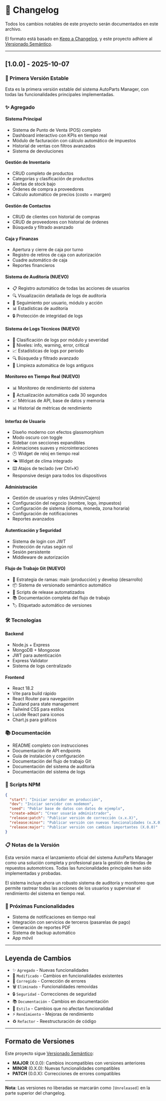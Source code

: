 # 📝 Changelog

Todos los cambios notables de este proyecto serán documentados en este archivo.

El formato está basado en [Keep a Changelog](https://keepachangelog.com/es/1.0.0/),
y este proyecto adhiere al [Versionado Semántico](https://semver.org/lang/es/).

---

## [1.0.0] - 2025-10-07

### 🎉 Primera Versión Estable

Esta es la primera versión estable del sistema AutoParts Manager, con todas las funcionalidades principales implementadas.

### ✨ Agregado

#### Sistema Principal
- Sistema de Punto de Venta (POS) completo
- Dashboard interactivo con KPIs en tiempo real
- Módulo de facturación con cálculo automático de impuestos
- Historial de ventas con filtros avanzados
- Sistema de devoluciones

#### Gestión de Inventario
- CRUD completo de productos
- Categorías y clasificación de productos
- Alertas de stock bajo
- Órdenes de compra a proveedores
- Cálculo automático de precios (costo + margen)

#### Gestión de Contactos
- CRUD de clientes con historial de compras
- CRUD de proveedores con historial de órdenes
- Búsqueda y filtrado avanzado

#### Caja y Finanzas
- Apertura y cierre de caja por turno
- Registro de retiros de caja con autorización
- Cuadre automático de caja
- Reportes financieros

#### Sistema de Auditoría (NUEVO)
- 📋 Registro automático de todas las acciones de usuarios
- 🔍 Visualización detallada de logs de auditoría
- 👤 Seguimiento por usuario, módulo y acción
- 📊 Estadísticas de auditoría
- 🔒 Protección de integridad de logs

#### Sistema de Logs Técnicos (NUEVO)
- 📝 Clasificación de logs por módulo y severidad
- 🚨 Niveles: info, warning, error, critical
- 📈 Estadísticas de logs por periodo
- 🔍 Búsqueda y filtrado avanzado
- 🧹 Limpieza automática de logs antiguos

#### Monitoreo en Tiempo Real (NUEVO)
- 📊 Monitoreo de rendimiento del sistema
- 🔄 Actualización automática cada 30 segundos
- 📈 Métricas de API, base de datos y memoria
- 📊 Historial de métricas de rendimiento

#### Interfaz de Usuario
- Diseño moderno con efectos glassmorphism
- Modo oscuro con toggle
- Sidebar con secciones expandibles
- Animaciones suaves y microinteracciones
- 🕐 Widget de reloj en tiempo real
- 🌤️ Widget de clima integrado
- ⌨️ Atajos de teclado (ver Ctrl+K)
- Responsive design para todos los dispositivos

#### Administración
- Gestión de usuarios y roles (Admin/Cajero)
- Configuración del negocio (nombre, logo, impuestos)
- Configuración de sistema (idioma, moneda, zona horaria)
- Configuración de notificaciones
- Reportes avanzados

#### Autenticación y Seguridad
- Sistema de login con JWT
- Protección de rutas según rol
- Sesión persistente
- Middleware de autorización

#### Flujo de Trabajo Git (NUEVO)
- 🌿 Estrategia de ramas: main (producción) y develop (desarrollo)
- 📦 Sistema de versionado semántico automático
- 🚀 Scripts de release automatizados
- 📚 Documentación completa del flujo de trabajo
- 🏷️ Etiquetado automático de versiones

### 🛠️ Tecnologías

#### Backend
- Node.js + Express
- MongoDB + Mongoose
- JWT para autenticación
- Express Validator
- Sistema de logs centralizado

#### Frontend
- React 18.2
- Vite para build rápido
- React Router para navegación
- Zustand para state management
- Tailwind CSS para estilos
- Lucide React para iconos
- Chart.js para gráficos

### 📚 Documentación

- README completo con instrucciones
- Documentación de API endpoints
- Guía de instalación y configuración
- Documentación del flujo de trabajo Git
- Documentación del sistema de auditoría
- Documentación del sistema de logs

### 🔧 Scripts NPM

```json
{
  "start": "Iniciar servidor en producción",
  "dev": "Iniciar servidor con nodemon",
  "seed": "Poblar base de datos con datos de ejemplo",
  "create-admin": "Crear usuario administrador",
  "release:patch": "Publicar versión de corrección (x.x.X)",
  "release:minor": "Publicar versión con nuevas funcionalidades (x.X.0)",
  "release:major": "Publicar versión con cambios importantes (X.0.0)"
}
```

### 📋 Notas de la Versión

Esta versión marca el lanzamiento oficial del sistema AutoParts Manager como una solución completa y profesional para la gestión de tiendas de repuestos automotrices. Todas las funcionalidades principales han sido implementadas y probadas.

El sistema incluye ahora un robusto sistema de auditoría y monitoreo que permite rastrear todas las acciones de los usuarios y supervisar el rendimiento del sistema en tiempo real.

### 🎯 Próximas Funcionalidades

- Sistema de notificaciones en tiempo real
- Integración con servicios de terceros (pasarelas de pago)
- Generación de reportes PDF
- Sistema de backup automático
- App móvil

---

## Leyenda de Cambios

- ✨ `Agregado` - Nuevas funcionalidades
- 🔧 `Modificado` - Cambios en funcionalidades existentes
- 🐛 `Corregido` - Corrección de errores
- 🗑️ `Eliminado` - Funcionalidades removidas
- 🔒 `Seguridad` - Correcciones de seguridad
- 📚 `Documentación` - Cambios en documentación
- 🎨 `Estilo` - Cambios que no afectan funcionalidad
- ⚡ `Rendimiento` - Mejoras de rendimiento
- ♻️ `Refactor` - Reestructuración de código

---

## Formato de Versiones

Este proyecto sigue [Versionado Semántico](https://semver.org/lang/es/):

- **MAJOR** (X.0.0): Cambios incompatibles con versiones anteriores
- **MINOR** (0.X.0): Nuevas funcionalidades compatibles
- **PATCH** (0.0.X): Correcciones de errores compatibles

---

**Nota**: Las versiones no liberadas se marcarán como `[Unreleased]` en la parte superior del changelog.
